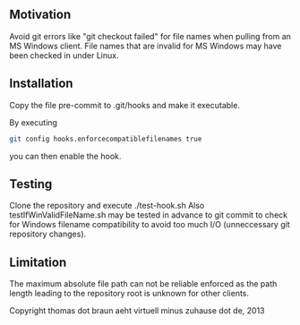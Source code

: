 ## Motivation
Avoid git errors like "git checkout failed" for file names when pulling from an
MS Windows client. File names that are invalid for MS Windows may have been
checked in under Linux.

## Installation
Copy the file pre-commit to .git/hooks and make it executable.

By executing 
```sh
git config hooks.enforcecompatiblefilenames true
```
you can then enable the hook.

## Testing
Clone the repository and execute ./test-hook.sh
Also testIfWinValidFileName.sh may be tested in advance to git commit to check
for Windows filename compatibility to avoid too much I/O (unneccessary git
repository changes).

## Limitation
The maximum absolute file path can not be reliable enforced as the path length
leading to the repository root is unknown for other clients.

Copyright thomas dot braun aeht virtuell minus zuhause dot de,  2013
